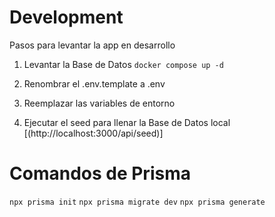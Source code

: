 # Development

Pasos para levantar la app en desarrollo

1. Levantar la Base de Datos
   `docker compose up -d`

2. Renombrar el .env.template a .env

3. Reemplazar las variables de entorno

4. Ejecutar el seed para llenar la Base de Datos local [(http://localhost:3000/api/seed)]

# Comandos de Prisma

`npx prisma init`
`npx prisma migrate dev`
`npx prisma generate`
